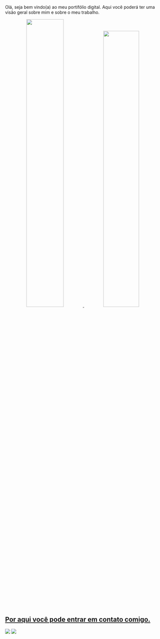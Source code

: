 Olá, seja bem vindo(a) ao meu portifólio digital. Aqui você poderá ter uma visão geral sobre mim e sobre o meu trabalho.

<div align="center">
  <a href="https://github.com/patrickhugors">
  <img width="49%" src="https://github-readme-stats.vercel.app/api?username=patrickhugors&show_icons=true&theme=prussian&include_all_commits=true&count_private=true"/>
    
  <img width="48%" src="https://github-readme-stats.vercel.app/api/top-langs/?username=patrickhugors&layout=compact&langs_count=100&theme=prussian"/>
</div> 
  
## Por aqui você pode entrar em contato comigo.
<a href="https://www.linkedin.com/in/patrickhugo" target="_blank"><img src="https://img.shields.io/badge/-LinkedIn-%230077B5?style=for-the-badge&logo=linkedin&logoColor=white" target="_blank"></a>
<a href = "mailto:patrickhugors@gmail.com"><img src="https://img.shields.io/badge/Gmail-D14836?style=for-the-badge&logo=gmail&logoColor=white" target="_blank"></a>
